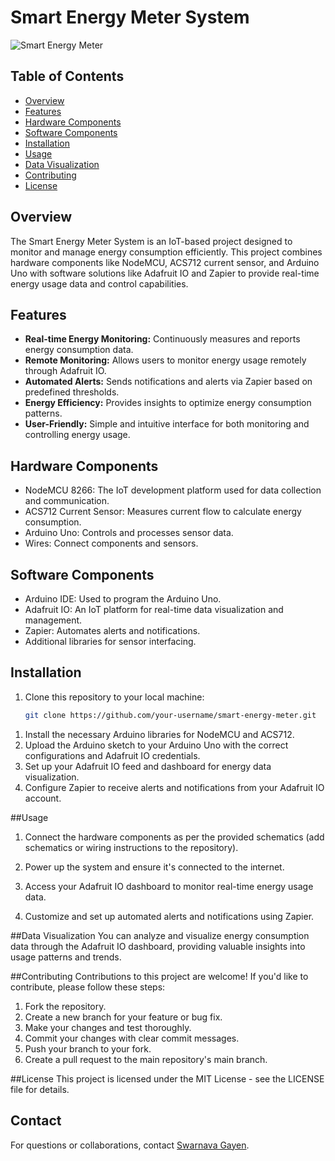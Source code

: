 # Smart Energy Meter System

![Smart Energy Meter](https://github.com/raj007-star/Weather-Station-/assets/83889037/2d3ac3fd-e50d-4d6a-8e79-28933a4e6a4e)

## Table of Contents
- [Overview](#overview)
- [Features](#features)
- [Hardware Components](#hardware-components)
- [Software Components](#software-components)
- [Installation](#installation)
- [Usage](#usage)
- [Data Visualization](#data-visualization)
- [Contributing](#contributing)
- [License](#license)

## Overview

The Smart Energy Meter System is an IoT-based project designed to monitor and manage energy consumption efficiently. This project combines hardware components like NodeMCU, ACS712 current sensor, and Arduino Uno with software solutions like Adafruit IO and Zapier to provide real-time energy usage data and control capabilities.

## Features

- **Real-time Energy Monitoring:** Continuously measures and reports energy consumption data.
- **Remote Monitoring:** Allows users to monitor energy usage remotely through Adafruit IO.
- **Automated Alerts:** Sends notifications and alerts via Zapier based on predefined thresholds.
- **Energy Efficiency:** Provides insights to optimize energy consumption patterns.
- **User-Friendly:** Simple and intuitive interface for both monitoring and controlling energy usage.

## Hardware Components

- NodeMCU 8266: The IoT development platform used for data collection and communication.
- ACS712 Current Sensor: Measures current flow to calculate energy consumption.
- Arduino Uno: Controls and processes sensor data.
- Wires: Connect components and sensors.

## Software Components

- Arduino IDE: Used to program the Arduino Uno.
- Adafruit IO: An IoT platform for real-time data visualization and management.
- Zapier: Automates alerts and notifications.
- Additional libraries for sensor interfacing.

## Installation

1. Clone this repository to your local machine:

   ```bash
   git clone https://github.com/your-username/smart-energy-meter.git

1) Install the necessary Arduino libraries for NodeMCU and ACS712.
2) Upload the Arduino sketch to your Arduino Uno with the correct configurations and Adafruit IO credentials.
3) Set up your Adafruit IO feed and dashboard for energy data visualization.
4) Configure Zapier to receive alerts and notifications from your Adafruit IO account.


##Usage
1) Connect the hardware components as per the provided schematics (add schematics or wiring instructions to the repository).

2) Power up the system and ensure it's connected to the internet.

3) Access your Adafruit IO dashboard to monitor real-time energy usage data.

4) Customize and set up automated alerts and notifications using Zapier.


##Data Visualization
You can analyze and visualize energy consumption data through the Adafruit IO dashboard, providing valuable insights into usage patterns and trends.


##Contributing
Contributions to this project are welcome! If you'd like to contribute, please follow these steps:

1) Fork the repository.
2) Create a new branch for your feature or bug fix.
3) Make your changes and test thoroughly.
4) Commit your changes with clear commit messages.
5) Push your branch to your fork.
6) Create a pull request to the main repository's main branch.


##License
This project is licensed under the MIT License - see the LICENSE file for details.


## Contact
For questions or collaborations, contact [Swarnava Gayen](swarnavagayen@email.com).

